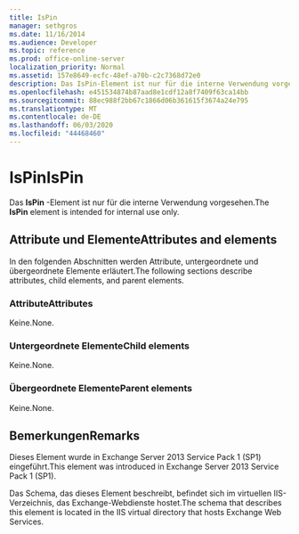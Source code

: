 ```yaml
---
title: IsPin
manager: sethgros
ms.date: 11/16/2014
ms.audience: Developer
ms.topic: reference
ms.prod: office-online-server
localization_priority: Normal
ms.assetid: 157e8649-ecfc-48ef-a70b-c2c7368d72e0
description: Das IsPin-Element ist nur für die interne Verwendung vorgesehen.
ms.openlocfilehash: e451534874b87aad8e1cdf12a8f7409f63ca14bb
ms.sourcegitcommit: 88ec988f2bb67c1866d06b361615f3674a24e795
ms.translationtype: MT
ms.contentlocale: de-DE
ms.lasthandoff: 06/03/2020
ms.locfileid: "44468460"
---
```

# <a name="ispin"></a><span data-ttu-id="c46a3-103">IsPin</span><span class="sxs-lookup"><span data-stu-id="c46a3-103">IsPin</span></span>

<span data-ttu-id="c46a3-104">Das **IsPin** -Element ist nur für die interne Verwendung vorgesehen.</span><span class="sxs-lookup"><span data-stu-id="c46a3-104">The **IsPin** element is intended for internal use only.</span></span> 

## <a name="attributes-and-elements"></a><span data-ttu-id="c46a3-105">Attribute und Elemente</span><span class="sxs-lookup"><span data-stu-id="c46a3-105">Attributes and elements</span></span>

<span data-ttu-id="c46a3-106">In den folgenden Abschnitten werden Attribute, untergeordnete und übergeordnete Elemente erläutert.</span><span class="sxs-lookup"><span data-stu-id="c46a3-106">The following sections describe attributes, child elements, and parent elements.</span></span>
  
### <a name="attributes"></a><span data-ttu-id="c46a3-107">Attribute</span><span class="sxs-lookup"><span data-stu-id="c46a3-107">Attributes</span></span>

<span data-ttu-id="c46a3-108">Keine.</span><span class="sxs-lookup"><span data-stu-id="c46a3-108">None.</span></span>
  
### <a name="child-elements"></a><span data-ttu-id="c46a3-109">Untergeordnete Elemente</span><span class="sxs-lookup"><span data-stu-id="c46a3-109">Child elements</span></span>

<span data-ttu-id="c46a3-110">Keine.</span><span class="sxs-lookup"><span data-stu-id="c46a3-110">None.</span></span>
  
### <a name="parent-elements"></a><span data-ttu-id="c46a3-111">Übergeordnete Elemente</span><span class="sxs-lookup"><span data-stu-id="c46a3-111">Parent elements</span></span>

<span data-ttu-id="c46a3-112">Keine.</span><span class="sxs-lookup"><span data-stu-id="c46a3-112">None.</span></span>
  
## <a name="remarks"></a><span data-ttu-id="c46a3-113">Bemerkungen</span><span class="sxs-lookup"><span data-stu-id="c46a3-113">Remarks</span></span>

<span data-ttu-id="c46a3-114">Dieses Element wurde in Exchange Server 2013 Service Pack 1 (SP1) eingeführt.</span><span class="sxs-lookup"><span data-stu-id="c46a3-114">This element was introduced in Exchange Server 2013 Service Pack 1 (SP1).</span></span>
  
<span data-ttu-id="c46a3-115">Das Schema, das dieses Element beschreibt, befindet sich im virtuellen IIS-Verzeichnis, das Exchange-Webdienste hostet.</span><span class="sxs-lookup"><span data-stu-id="c46a3-115">The schema that describes this element is located in the IIS virtual directory that hosts Exchange Web Services.</span></span>
  

